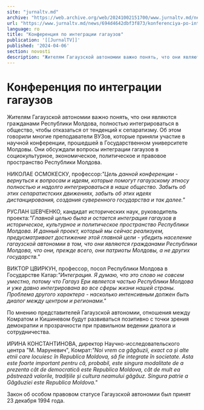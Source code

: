 ```yaml
---
site: "jurnaltv.md"
archive: "https://web.archive.org/web/20241002151700/www.jurnaltv.md/news/694d4642dbf3f873/konferenciya-po-inte-gracii-gagauzov.html"
url: "https://www.jurnaltv.md/news/694d4642dbf3f873/konferenciya-po-inte-gracii-gagauzov.html"
language: ro
title: "Конференция по интеграции гагаузов"
publication: '[[JurnalTV]]'
published: '2024-04-06'
section: novosti
description: "Жителям Гагаузской автономии важно понять, что они являются гражданами Республики Молдова, полностью интегрироваться в общество, чтобы отказаться от тенденций к сепаратизму. Об этом говорили многие преподаватели ВУЗов, которые приняли участие в научной конференции, прошедшей в Государственном университете Молдовы. Они обсуждали вопросы интеграции гагаузов в социокультурное, экономическое, политическое и правовое пространство Республики Молдова."
---
```


# Конференция по интеграции гагаузов

Жителям Гагаузской автономии важно понять, что они являются гражданами Республики Молдова, полностью интегрироваться в общество, чтобы отказаться от тенденций к сепаратизму. Об этом говорили многие преподаватели ВУЗов, которые приняли участие в научной конференции, прошедшей в Государственном университете Молдовы. Они обсуждали вопросы интеграции гагаузов в социокультурное, экономическое, политическое и правовое пространство Республики Молдова.

НИКОЛАЕ ОСМОКЕСКУ, профессор:*"Цель данной конференции - вернуться к вопросам и идеям, которые помогут гагаузскому этносу полностью и надолго интегрироваться в наше общество. Забыть об этих сепаратистских движениях, забыть об этих идеях дистанцирования, создания суверенного государства и так далее."*

РУСЛАН ШЕВЧЕНКО, кандидат исторических наук, руководитель проекта:*"Главной целью была и остается интеграция гагаузов в историческое, культурное и политическое пространство Республики Молдова. И данный проект, который мы сейчас реализуем, предусматривает достижение этой главной цели - убедить население гагаузской автономии в том, что они являются гражданами Республики Молдова, что они, прежде всего, они патриоты Молдовы, а не других государств."*

ВИКТОР ЦВИРКУН, профессор, посол Республики Молдова в Государстве Катар:*"Интеграция. Я думаю, что это слово не совсем уместно, потому что Гагауз Ери является частью Республики Молдова и уже давно интегрирована во все сферы жизни нашей страны. Проблема другого характера - насколько интенсивным должен быть диалог между центром и регионами."*

По мнению представителей Гагаузской автономии, отношения между Комратом и Кишиневом будут развиваться позитивно с точки зрения демократии и прозрачности при правильном ведении диалога и сотрудничества.

ИРИНА КОНСТАНТИНОВА, директор Научно-исследовательского центра "М. Маруневич", Комрат:*"Noi vrem ca găgăuzii, exact ca și alte etnii care locuiesc în Republica Moldova, să fie integrate în societate. Asta este foarte important pentru că, probabil, este singura modalitate de a prezenta cât de democratică este Republica Moldova, cât de mult ea păstrează valorile, tradițiile și cultura neamului găgăuz. Singura patrie a Găgăuziei este Republica Moldova."*

Закон об особом правовом статусе Гагаузской автономии был принят 23 декабря 1994 года.